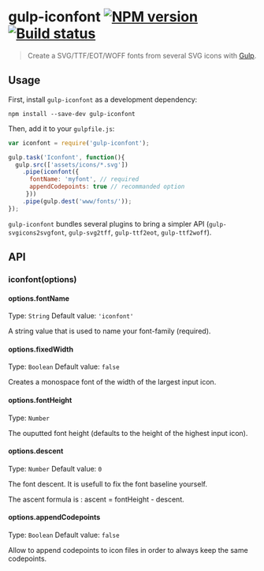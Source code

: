 # gulp-iconfont [![NPM version](https://badge.fury.io/js/gulp-iconfont.png)](https://npmjs.org/package/gulp-iconfont) [![Build status](https://api.travis-ci.org/nfroidure/gulp-iconfont.png)](https://travis-ci.org/nfroidure/gulp-iconfont)
> Create a SVG/TTF/EOT/WOFF fonts from several SVG icons with [Gulp](http://gulpjs.com/).

## Usage

First, install `gulp-iconfont` as a development dependency:

```shell
npm install --save-dev gulp-iconfont
```

Then, add it to your `gulpfile.js`:

```javascript
var iconfont = require('gulp-iconfont');

gulp.task('Iconfont', function(){
  gulp.src(['assets/icons/*.svg'])
    .pipe(iconfont({
      fontName: 'myfont', // required
      appendCodepoints: true // recommanded option
     }))
    .pipe(gulp.dest('www/fonts/'));
});
```

`gulp-iconfont` bundles several plugins to bring a simpler API
 (`gulp-svgicons2svgfont`, `gulp-svg2tff`, `gulp-ttf2eot`, `gulp-ttf2woff`).

## API

### iconfont(options)

#### options.fontName
Type: `String`
Default value: `'iconfont'`

A string value that is used to name your font-family (required).

#### options.fixedWidth
Type: `Boolean`
Default value: `false`

Creates a monospace font of the width of the largest input icon.

#### options.fontHeight
Type: `Number`

The ouputted font height (defaults to the height of the highest input icon).

#### options.descent
Type: `Number`
Default value: `0`

The font descent. It is usefull to fix the font baseline yourself.

The ascent formula is : ascent = fontHeight - descent.

#### options.appendCodepoints
Type: `Boolean`
Default value: `false`

Allow to append codepoints to icon files in order to always keep the same
 codepoints.
